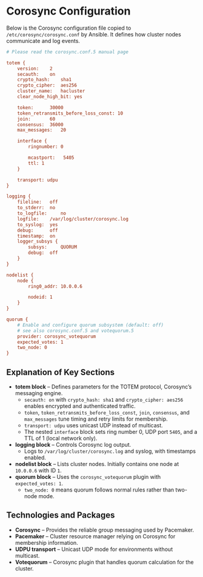 # Corosync Configuration

Below is the Corosync configuration file copied to `/etc/corosync/corosync.conf` by Ansible. It defines how cluster nodes communicate and log events.

```ini
# Please read the corosync.conf.5 manual page

totem {
    version:    2
    secauth:    on
    crypto_hash:    sha1
    crypto_cipher:  aes256
    cluster_name:   hacluster
    clear_node_high_bit: yes

    token:      30000
    token_retransmits_before_loss_const: 10
    join:       60
    consensus:  36000
    max_messages:   20

    interface {
        ringnumber: 0

        mcastport:   5405
        ttl: 1
    }

    transport: udpu
}

logging {
    fileline:   off
    to_stderr:  no
    to_logfile:     no
    logfile:    /var/log/cluster/corosync.log
    to_syslog:  yes
    debug:      off
    timestamp:  on
    logger_subsys {
        subsys:     QUORUM
        debug:  off
    }
}

nodelist {
    node {
        ring0_addr: 10.0.0.6

        nodeid: 1
    }
}

quorum {
    # Enable and configure quorum subsystem (default: off)
    # see also corosync.conf.5 and votequorum.5
    provider: corosync_votequorum
    expected_votes: 1
    two_node: 0
}
```

## Explanation of Key Sections

- **totem block** – Defines parameters for the TOTEM protocol, Corosync’s messaging engine.
  - `secauth: on` with `crypto_hash: sha1` and `crypto_cipher: aes256` enables encrypted and authenticated traffic.
  - `token`, `token_retransmits_before_loss_const`, `join`, `consensus`, and `max_messages` tune timing and retry limits for membership.
  - `transport: udpu` uses unicast UDP instead of multicast.
  - The nested `interface` block sets ring number 0, UDP port `5405`, and a TTL of 1 (local network only).
- **logging block** – Controls Corosync log output.
  - Logs to `/var/log/cluster/corosync.log` and syslog, with timestamps enabled.
- **nodelist block** – Lists cluster nodes. Initially contains one node at `10.0.0.6` with ID `1`.
- **quorum block** – Uses the `corosync_votequorum` plugin with `expected_votes: 1`.
  - `two_node: 0` means quorum follows normal rules rather than two-node mode.

## Technologies and Packages

- **Corosync** – Provides the reliable group messaging used by Pacemaker.
- **Pacemaker** – Cluster resource manager relying on Corosync for membership information.
- **UDPU transport** – Unicast UDP mode for environments without multicast.
- **Votequorum** – Corosync plugin that handles quorum calculation for the cluster.
